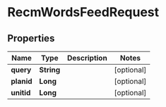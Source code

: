 

# RecmWordsFeedRequest


## Properties

Name | Type | Description | Notes
------------ | ------------- | ------------- | -------------
**query** | **String** |  |  [optional]
**planid** | **Long** |  |  [optional]
**unitid** | **Long** |  |  [optional]



